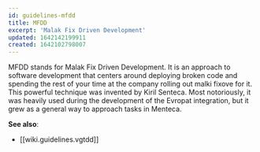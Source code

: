 ```yaml
---
id: guidelines-mfdd
title: MFDD
excerpt: 'Malak Fix Driven Development'
updated: 1642142199911
created: 1642102798007
---
```


MFDD stands for Malak Fix Driven Development. It is an approach to software
development that centers around deploying broken code and spending the rest of
your time at the company rolling out malki fixove for it. This powerful
technique was invented by Kiril Senteca. Most notoriously, it was heavily used
during the development of the Evropat integration, but it grew as a general way
to approach tasks in Menteca.

**See also**: 
- [[wiki.guidelines.vgtdd]]